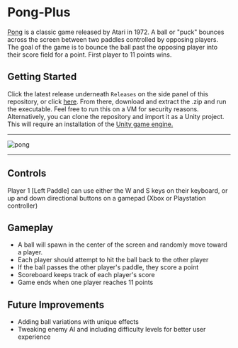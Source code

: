 # Pong-Plus

[Pong](https://en.wikipedia.org/wiki/Pong) is a classic game released by Atari in 1972. A ball or "puck" bounces across the screen between two paddles controlled by opposing players. The goal of the game is to bounce the ball past the opposing player into their score field for a point. First player to 11 points wins. 

 ## <b>Getting Started</b>

Click the latest release underneath ```Releases``` on the side panel of this repository, or click [here](https://github.com/Color-and-Light/PongPlus/releases/tag/1.0.0). From there, download and extract the .zip and run the executable. Feel free to run this on a VM for security reasons. Alternatively, you can clone the repository and import it as a Unity project. This will require an installation of the [Unity game engine.](https://unity.com/)

---

![pong](https://github.com/Megiddobyte/PongPlus/assets/91418047/ecb71544-ef93-4b8b-9f3b-7ad73936f2c4)


---

## <b>Controls</b>

Player 1 [Left Paddle] can use either the W and S keys on their keyboard, or up and down directional buttons on a gamepad (Xbox or Playstation controller)

## <b>Gameplay</b>
+ A ball will spawn in the center of the screen and randomly move toward a player.
+ Each player should attempt to hit the ball back to the other player
+ If the ball passes the other player's paddle, they score a point
+ Scoreboard keeps track of each player's score
+ Game ends when one player reaches 11 points
    
    
## <b>Future Improvements</b>

+ Adding ball variations with unique effects
+ Tweaking enemy AI and including difficulty levels for better user experience
    
